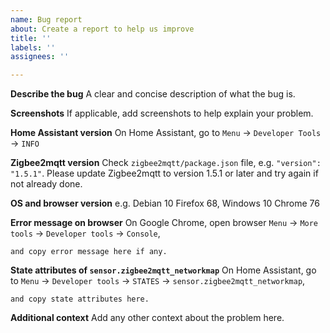 ```yaml
---
name: Bug report
about: Create a report to help us improve
title: ''
labels: ''
assignees: ''

---
```


**Describe the bug**
A clear and concise description of what the bug is.

**Screenshots**
If applicable, add screenshots to help explain your problem.

**Home Assistant version**
On Home Assistant, go to `Menu` -> `Developer Tools` -> `INFO`

**Zigbee2mqtt version**
Check `zigbee2mqtt/package.json` file, e.g. `"version": "1.5.1"`.
Please update Zigbee2mqtt to version 1.5.1 or later and try again if not already done.

**OS and browser version**
 e.g. Debian 10 Firefox 68, Windows 10 Chrome 76

**Error message on browser**
On Google Chrome, open browser `Menu` -> `More tools` -> `Developer tools` -> `Console`,
```
and copy error message here if any.
```

**State attributes of `sensor.zigbee2mqtt_networkmap`**
On Home Assistant, go to `Menu` -> `Developer tools` -> `STATES` -> `sensor.zigbee2mqtt_networkmap`, 
```
and copy state attributes here.
```

**Additional context**
Add any other context about the problem here.
